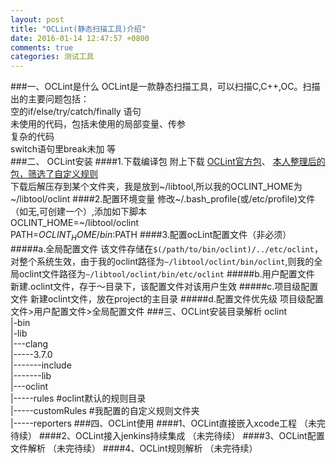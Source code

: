 ```yaml
---
layout: post
title: "OCLint(静态扫描工具)介绍"
date: 2016-01-14 12:47:57 +0800
comments: true
categories: 测试工具
---
```

###一、OCLint是什么
  OCLint是一款静态扫描工具，可以扫描C,C++,OC。扫描出的主要问题包括：<br>
空的if/else/try/catch/finally 语句<br>
未使用的代码，包括未使用的局部变量、传参<br>
复杂的代码<br>
switch语句里break未加 等<br>
###二、 OCLint安装
####1.下载编译包
附上下载
[OCLint官方包](https://github.com/oclint/oclint/releases)、
[本人整理后的包，筛选了自定义规则](../download/oclint.zip)<br>
下载后解压存到某个文件夹，我是放到~/libtool,所以我的OCLINT_HOME为~/libtool/oclint
####2.配置环境变量
修改~/.bash_profile(或/etc/profile)文件（如无,可创建一个）,添加如下脚本<br>
OCLINT_HOME=~/libtool/oclint<br>
PATH=$OCLINT_HOME/bin:$PATH
####3.配置ocLint配置文件（非必须）
#####a.全局配置文件
该文件存储在```$(/path/to/bin/oclint)/../etc/oclint```，对整个系统生效，由于我的oclint路径为```~/libtool/oclint/bin/oclint```,则我的全局oclint文件路径为```~/libtool/oclint/bin/etc/oclint```
#####b.用户配置文件
新建.oclint文件，存于～目录下，该配置文件对该用户生效
#####c.项目级配置文件
新建oclint文件，放在project的主目录
#####d.配置文件优先级
项目级配置文件>用户配置文件>全局配置文件
###三、OCLint安装目录解析
oclint<br>
|-bin<br>
|-lib<br>
|---clang<br>
|-----3.7.0<br>
|-------include<br>
|-------lib<br>
|---oclint<br>
|-----rules #oclint默认的规则目录<br>
|-----customRules  #我配置的自定义规则文件夹<br>
|-----reporters
###四、OCLint使用
####1、OCLint直接嵌入xcode工程
（未完待续）
####2、OCLint接入jenkins持续集成
（未完待续）
####3、OCLint配置文件解析
（未完待续）
####4、OCLint规则解析
（未完待续）